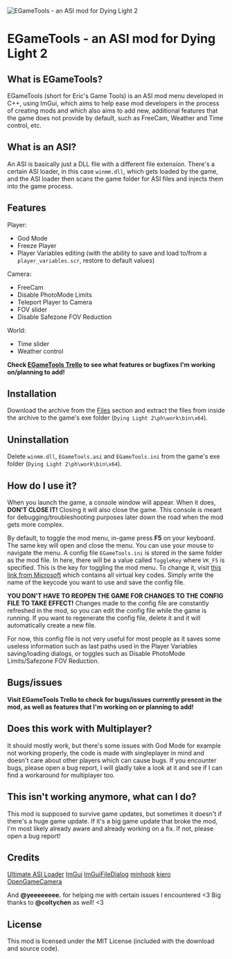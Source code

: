 ![EGameTools - an ASI mod for Dying Light 2﻿](https://i.imgur.com/8b0smkU.jpeg)
# EGameTools - an ASI mod for Dying Light 2﻿

## What is EGameTools?
EGameTools (short for Eric's Game Tools) is an ASI mod menu developed in C++, using ImGui, which aims to help ease mod developers in the process of creating mods and which also aims to add new, additional features that the game does not provide by default, such as FreeCam, Weather and Time control, etc.

## What is an ASI?
An ASI is basically just a DLL file with a different file extension. There's a certain ASI loader, in this case `winmm.dll`, which gets loaded by the game, and the ASI loader then scans the game folder for ASI files and injects them into the game process.

## Features
Player:
- God Mode
- Freeze Player
- Player Variables editing (with the ability to save and load to/from a `player_variables.scr`, restore to default values)

Camera:
- FreeCam
- Disable PhotoMode Limits
- Teleport Player to Camera
- FOV slider
- Disable Safezone FOV Reduction

World:
- Time slider
- Weather control

**Check [EGameTools Trello](https://trello.com/b/oRaJQEOi/egametools-dying-light-2)﻿ to see what features or bugfixes I'm working on/planning to add!**

## Installation
Download the archive from the [Files](https://www.nexusmods.com/dyinglight2/mods/1098?tab=files) section and extract the files from inside the archive to the game's exe folder (`Dying Light 2\ph\work\bin\x64`).

## Uninstallation
Delete `winmm.dll`, `EGameTools.asi` and `EGameTools.ini` from the game's exe folder (`Dying Light 2\ph\work\bin\x64`).

## How do I use it?
When you launch the game, a console window will appear. When it does, **DON'T CLOSE IT!** Closing it will also close the game. This console is meant for debugging/troubleshooting purposes later down the road when the mod gets more complex.

By default, to toggle the mod menu, in-game press **F5** on your keyboard. The same key will open and close the menu. You can use your mouse to navigate the menu.
A config file `EGameTools.ini` is stored in the same folder as the mod file. In here, there will be a value called `ToggleKey` where `VK_F5` is specified. This is the key for toggling the mod menu. To change it, visit [this link from Microsoft](https://learn.microsoft.com/en-us/windows/win32/inputdev/virtual-key-codes) which contains all virtual key codes. Simply write the name of the keycode you want to use and save the config file.

**YOU DON'T HAVE TO REOPEN THE GAME FOR CHANGES TO THE CONFIG FILE TO TAKE EFFECT!** Changes made to the config file are constantly refreshed in the mod, so you can edit the config file while the game is running. If you want to regenerate the config file, delete it and it will automatically create a new file.

For now, this config file is not very useful for most people as it saves some useless information such as last paths used in the Player Variables saving/loading dialogs, or toggles such as Disable PhotoMode Limits/Safezone FOV Reduction.

## Bugs/issues
**Visit EGameTools Trello﻿ to check for bugs/issues currently present in the mod, as well as features that I'm working on or planning to add!**

## Does this work with Multiplayer?
It should mostly work, but there's some issues with God Mode for example not working properly, the code is made with singleplayer in mind and doesn't care about other players which can cause bugs. If you encounter bugs, please open a bug report, I will gladly take a look at it and see if I can find a workaround for multiplayer too.

## This isn't working anymore, what can I do?
This mod is supposed to survive game updates, but sometimes it doesn't if there's a huge game update. If it's a big game update that broke the mod, I'm most likely already aware and already working on a fix. If not, please open a bug report!

## Credits
[Ultimate ASI Loader](https://github.com/ThirteenAG/Ultimate-ASI-Loader)
[ImGui](https://github.com/ocornut/imgui)
﻿[ImGuiFileDialog](https://github.com/aiekick/ImGuiFileDialog)
[minhook](https://github.com/TsudaKageyu/minhook)
[kiero](https://github.com/Rebzzel/kiero)
[OpenGameCamera](https://github.com/coltonon/OpenGameCamera)

And **@yeeeeeeee.** for helping me with certain issues I encountered <3
Big thanks to **@coltychen** as well! <3

## License
This mod is licensed under the MIT License (included with the download and source code).
